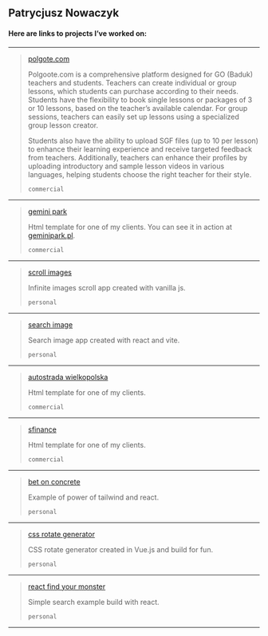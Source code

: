 ## Patrycjusz Nowaczyk

#### Here are links to projects I’ve worked on:

   ---
> <a href="https://polgote.com" target="_blank" rel="noreferrer noopener nofollow">polgote.com</a>
> 
> Polgoote.com is a comprehensive platform designed for GO (Baduk) teachers and students. Teachers can create individual or group lessons, which students can purchase according to their needs. Students have the flexibility to book single lessons or packages of 3 or 10 lessons, based on the teacher’s available calendar. For group sessions, teachers can easily set up lessons using a specialized group lesson creator.
> 
> Students also have the ability to upload SGF files (up to 10 per lesson) to enhance their learning experience and receive targeted feedback from teachers. Additionally, teachers can enhance their profiles by uploading introductory and sample lesson videos in various languages, helping students choose the right teacher for their style.
> 
> `commercial`

   ---
> <a href="https://patrycjusznowaczyk.github.io/gemini/" target="_blank">gemini park</a>
>
> Html template for one of my clients. You can see it in action at <a href="https://geminipark.pl" target="_blank">geminipark.pl</a>.
>
> `commercial`

   ---
> <a href="https://patrycjusznowaczyk.github.io/unsplash-vanilla-js/" target="_blank">scroll images</a>
> 
> Infinite images scroll app created with vanilla js.
>
> `personal`

   ---
> <a href="https://patrycjusznowaczyk.github.io/unsplash-react/" target="_blank">search image</a>
>
> Search image app created with react and vite.
>
> `personal`

   ---
> <a href="https://patrycjusznowaczyk.github.io/awsa/" target="_blank">autostrada wielkopolska</a>
> 
> Html template for one of my clients.
>
> `commercial`

   ---
> <a href="https://patrycjusznowaczyk.github.io/sfinance/" target="_blank">sfinance</a>
> 
> Html template for one of my clients.
>
> `commercial`

   ---
> <a href="https://patrycjusznowaczyk.github.io/bet_on_concrete/" target="_blank">bet on concrete</a>
>
> Example of power of tailwind and react.
> 
> `personal`

   ---
> <a href="https://patrycjusznowaczyk.github.io/vue_generate_rotate/" target="_blank">css rotate generator</a>
>
> CSS rotate generator created in Vue.js and build for fun.
> 
> `personal`
   
   ---
> <a href="https://patrycjusznowaczyk.github.io/react_find_your_monster/" target="_blank">react find your monster</a>
>
> Simple search example build with react.
> 
> `personal`

   ---
